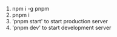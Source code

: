 1) npm i -g pnpm
2) pnpm i
3) 'pnpm start' to start production server
4) 'pnpm dev' to start development server